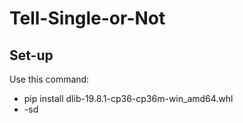# Tell-Single-or-Not
## Set-up
Use this command:
- pip install dlib-19.8.1-cp36-cp36m-win_amd64.whl
- -sd
